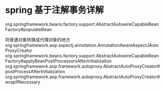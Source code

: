 # spring 基于注解事务详解


org.springframework.beans.factory.support.AbstractAutowireCapableBeanFactory#populateBean

将普通对象转换成代理对象的地方
org.springframework.aop.aspectj.annotation.AnnotationAwareAspectJAutoProxyCreator
org.springframework.beans.factory.support.AbstractAutowireCapableBeanFactory#applyBeanPostProcessorsAfterInitialization
org.springframework.aop.framework.autoproxy.AbstractAutoProxyCreator#postProcessAfterInitialization
org.springframework.aop.framework.autoproxy.AbstractAutoProxyCreator#wrapIfNecessary
